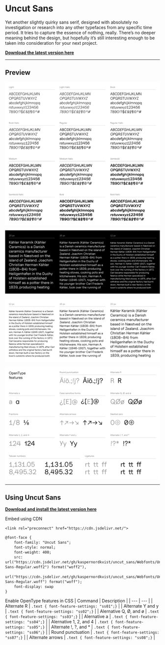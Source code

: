 # Uncut Sans
Yet another slightly quirky sans serif, designed with absolutely no investigation or research into any other typefaces from any specific time period. It tries to capture the essence of nothing, really. There’s no deeper meaning behind the design, but hopefully it’s still interesting enough to be taken into consideration for your next project.

[**Download the latest version here**](https://github.com/kaspernordkvist/uncut_sans/releases/latest)

------

## Preview

![Uncut Sans font preview](/misc/readme/preview_1.png)

![Uncut Sans font preview](/misc/readme/preview_2.png)

![Uncut Sans font preview](/misc/readme/preview_3.png)

![Uncut Sans font preview](/misc/readme/preview_4.png)

------

## Using Uncut Sans

[**Download and install the latest version here**](https://github.com/kaspernordkvist/uncut_sans/releases/latest)

Embed using CDN
```
<link rel="preconnect" href="https://cdn.jsdelivr.net/">
```
```
@font-face {
	font-family: "Uncut Sans";
	font-style: normal;
	font-weight: 400;
	src: url("https://cdn.jsdelivr.net/gh/kaspernordkvist/uncut_sans/Webfonts/Uncut-Sans-Regular.woff2") format("woff2"),
	     url("https://cdn.jsdelivr.net/gh/kaspernordkvist/uncut_sans/Webfonts/Uncut-Sans-Regular.woff") format("woff");
	font-display: swap
}
```

Enable OpenType features in CSS
| Command | Description |
| --- | --- |
| Alternate R | `.text { font-feature-settings: "ss01";}` |
| Alternate Y and y | `.text { font-feature-settings: "ss02";}` |
| Alernative Q, Ø, and ø | `.text { font-feature-settings: "ss03";}` |
| Alernative a | `.text { font-feature-settings: "ss04";}` |
| Alernative 1, 2, and 4 | `.text { font-feature-settings: "ss05";}` |
| Alternate !, ?, and * | `.text { font-feature-settings: "ss06";}` |
| Round punctuation | `.text { font-feature-settings: "ss07";}` |
| Alternate arrows | `.text { font-feature-settings: "ss08";}` |
